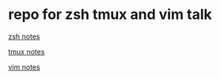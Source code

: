 
# repo for zsh tmux and vim talk

[zsh notes](https://github.com/drewart/zsh_tmux_vim_talk/blob/master/zsh/notes.md)

[tmux notes](https://github.com/drewart/zsh_tmux_vim_talk/blob/master/tmux/notes.md)

[vim notes](https://github.com/drewart/zsh_tmux_vim_talk/blob/master/vim/notes.md)
